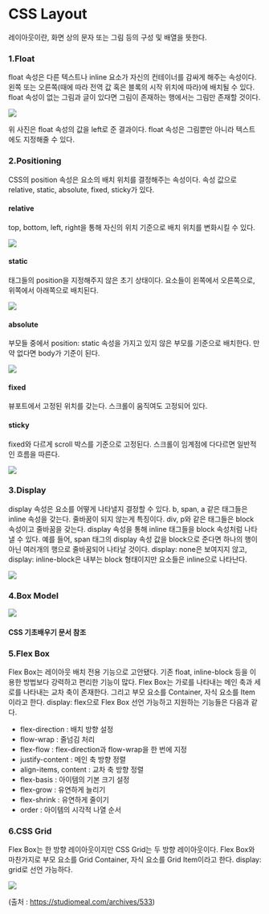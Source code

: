 # CSS Layout
레이아웃이란, 화면 상의 문자 또는 그림 등의 구성 및 배열을 뜻한다.
### 1.Float
float 속성은 다른 텍스트나 inline 요소가 자신의 컨테이너를 감싸게 해주는 속성이다. 왼쪽 또는 오른쪽(때에 따라 전역 값 혹은 블록의 시작 위치에 따라)에 배치될 수 있다. float 속성이 없는 그림과 글이 있다면 그림이 존재하는 행에서는 그림만 존재할 것이다. 

![](https://i.imgur.com/EBNLXTd.jpg)

위 사진은 float 속성의 값을 left로 준 결과이다. float 속성은 그림뿐만 아니라 텍스트에도 지정해줄 수 있다.

### 2.Positioning
CSS의 position 속성은 요소의 배치 위치를 결정해주는 속성이다. 속성 값으로 relative, static, absolute, fixed, sticky가 있다.
#### relative
top, bottom, left, right을 통해 자신의 위치 기준으로 배치 위치를 변화시킬 수 있다.

![](https://i.imgur.com/8TXy0zJ.jpg)

#### static
태그들의 position을 지정해주지 않은 초기 상태이다. 요소들이 왼쪽에서 오른쪽으로, 위쪽에서 아래쪽으로 배치된다.

![](https://i.imgur.com/Aoa7VWq.jpg)

#### absolute
부모들 중에서 position: static 속성을 가지고 있지 않은 부모를 기준으로 배치한다. 만약 없다면 body가 기준이 된다.

![](https://i.imgur.com/CaFQP1o.jpg)

#### fixed
뷰포트에서 고정된 위치를 갖는다. 스크롤이 움직여도 고정되어 있다.
#### sticky
fixed와 다르게 scroll 박스를 기준으로 고정된다. 스크롤이 임계점에 다다르면 일반적인 흐름을 따른다.

![](https://i.imgur.com/vmMx1C2.jpg)

### 3.Display
display 속성은 요소를 어떻게 나타낼지 결정할 수 있다. b, span, a 같은 태그들은 inline 속성을 갖는다. 줄바꿈이 되지 않는게 특징이다. div, p와 같은 태그들은 block 속성이고 줄바꿈을 갖는다. display 속성을 통해 inline 태그들을 block 속성처럼 나타낼 수 있다. 예를 들어, span 태그의 display 속성 값을 block으로 준다면 하나의 행이 아닌 여러개의 행으로 줄바꿈되어 나타날 것이다. display: none은 보여지지 않고, display: inline-block은 내부는 block 형태이지만 요소들은 inline으로 나타난다.

![](https://i.imgur.com/CDXQ2As.png)

### 4.Box Model

![](https://i.imgur.com/JYDWhPK.png)

#### CSS 기초배우기 문서 참조

### 5.Flex Box
Flex Box는 레이아웃 배치 전용 기능으로 고안됐다. 기존 float, inline-block 등을 이용한 방법보다 강력하고 편리한 기능이 많다. Flex Box는 가로를 나타내는 메인 축과 세로를 나타내는 교차 축이 존재한다. 그리고 부모 요소를 Container, 자식 요소를 Item이라고 한다. display: flex으로 Flex Box 선언 가능하고 지원하는 기능들은 다음과 같다.
* flex-direction : 배치 방향 설정
* flow-wrap : 줄넘김 처리
* flex-flow : flex-direction과 flow-wrap을 한 번에 지정
* justify-content : 메인 축 방향 정렬
* align-items, content : 교차 축 방향 정렬
* flex-basis : 아이템의 기본 크기 설정
* flex-grow : 유연하게 늘리기
* flex-shrink : 유연하게 줄이기
* order : 아이템의 시각적 나열 순서

### 6.CSS Grid
Flex Box는 한 방향 레이아웃이지만 CSS Grid는 두 방향 레이아웃이다. Flex Box와 마찬가지로 부모 요소를 Grid Container, 자식 요소를 Grid Item이라고 한다. display: grid로 선언 가능하다.

![](https://i.imgur.com/40hpjbU.jpg)

(출처 : https://studiomeal.com/archives/533)
